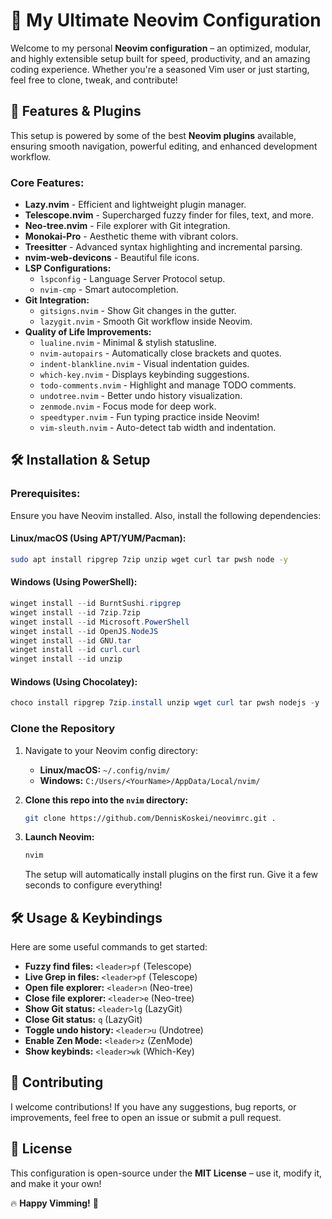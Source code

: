 # 🌟 My Ultimate Neovim Configuration

Welcome to my personal **Neovim configuration** – an optimized, modular, and highly extensible setup built for speed, productivity, and an amazing coding experience. Whether you're a seasoned Vim user or just starting, feel free to clone, tweak, and contribute!

## 🚀 **Features & Plugins**

This setup is powered by some of the best **Neovim plugins** available, ensuring smooth navigation, powerful editing, and enhanced development workflow.

### **Core Features:**

- **Lazy.nvim** - Efficient and lightweight plugin manager.
- **Telescope.nvim** - Supercharged fuzzy finder for files, text, and more.
- **Neo-tree.nvim** - File explorer with Git integration.
- **Monokai-Pro** - Aesthetic theme with vibrant colors.
- **Treesitter** - Advanced syntax highlighting and incremental parsing.
- **nvim-web-devicons** - Beautiful file icons.
- **LSP Configurations:**
  - `lspconfig` - Language Server Protocol setup.
  - `nvim-cmp` - Smart autocompletion.
- **Git Integration:**
  - `gitsigns.nvim` - Show Git changes in the gutter.
  - `lazygit.nvim` - Smooth Git workflow inside Neovim.
- **Quality of Life Improvements:**
  - `lualine.nvim` - Minimal & stylish statusline.
  - `nvim-autopairs` - Automatically close brackets and quotes.
  - `indent-blankline.nvim` - Visual indentation guides.
  - `which-key.nvim` - Displays keybinding suggestions.
  - `todo-comments.nvim` - Highlight and manage TODO comments.
  - `undotree.nvim` - Better undo history visualization.
  - `zenmode.nvim` - Focus mode for deep work.
  - `speedtyper.nvim` - Fun typing practice inside Neovim!
  - `vim-sleuth.nvim` - Auto-detect tab width and indentation.

## 🛠 **Installation & Setup**

### **Prerequisites:**

Ensure you have Neovim installed. Also, install the following dependencies:

#### **Linux/macOS (Using APT/YUM/Pacman):**

```bash
sudo apt install ripgrep 7zip unzip wget curl tar pwsh node -y
```

#### **Windows (Using PowerShell):**

```powershell
winget install --id BurntSushi.ripgrep
winget install --id 7zip.7zip
winget install --id Microsoft.PowerShell
winget install --id OpenJS.NodeJS
winget install --id GNU.tar
winget install --id curl.curl
winget install --id unzip
```

#### **Windows (Using Chocolatey):**

```powershell
choco install ripgrep 7zip.install unzip wget curl tar pwsh nodejs -y
```

### **Clone the Repository**

1. Navigate to your Neovim config directory:

   - **Linux/macOS:** `~/.config/nvim/`
   - **Windows:** `C:/Users/<YourName>/AppData/Local/nvim/`

2. **Clone this repo into the `nvim` directory:**

   ```bash
   git clone https://github.com/DennisKoskei/neovimrc.git .
   ```

3. **Launch Neovim:**
   ```bash
   nvim
   ```
   The setup will automatically install plugins on the first run. Give it a few seconds to configure everything!

## 🛠 **Usage & Keybindings**

Here are some useful commands to get started:

- **Fuzzy find files:** `<leader>pf` (Telescope)
- **Live Grep in files:** `<leader>pf` (Telescope)
- **Open file explorer:** `<leader>n` (Neo-tree)
- **Close file explorer:** `<leader>e` (Neo-tree)
- **Show Git status:** `<leader>lg` (LazyGit)
- **Close Git status:** `q` (LazyGit)
- **Toggle undo history:** `<leader>u` (Undotree)
- **Enable Zen Mode:** `<leader>z` (ZenMode)
- **Show keybinds:** `<leader>wk` (Which-Key)

## 🤝 **Contributing**

I welcome contributions! If you have any suggestions, bug reports, or improvements, feel free to open an issue or submit a pull request.

## 🐝 **License**

This configuration is open-source under the **MIT License** – use it, modify it, and make it your own!

🔥 **Happy Vimming!** 🚀
